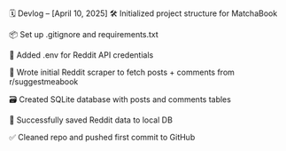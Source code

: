 🗓️ Devlog – [April 10, 2025]
🛠️ Initialized project structure for MatchaBook

📦 Set up .gitignore and requirements.txt

🔐 Added .env for Reddit API credentials

🧠 Wrote initial Reddit scraper to fetch posts + comments from r/suggestmeabook

🗃️ Created SQLite database with posts and comments tables

💾 Successfully saved Reddit data to local DB

✅ Cleaned repo and pushed first commit to GitHub
